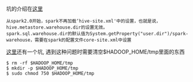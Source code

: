 
坑的介绍在<a href="https://issues.apache.org/jira/browse/SPARK-15034">这里</a>
```shell
从spark2.0开始，spark不再加载‘hive-site.xml'中的设置，也就是说，hive.metastore.warehouse.dir的设置无效。
spark.sql.warehouse.dir的默认值为System.getProperty("user.dir")/spark-warehouse，需要在spark的配置文件core-site.xml中设置
```

<a href="https://stackoverflow.com/questions/26545524/there-are-0-datanodes-running-and-no-nodes-are-excluded-in-this-operation">这里</a>还有一个坑,
遇到这种问题时需要清空$HADOOP_HOME/tmp里面的东西

```shell
$ rm -rf $HADOOP_HOME/tmp
$ mkdir -p $HADOOP_HOME/tmp
$ sudo chmod 750 $HADOOP_HOME/tmp
```
